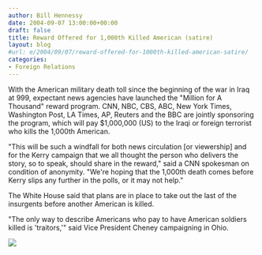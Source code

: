 ```yaml
---
author: Bill Hennessy
date: 2004-09-07 13:00:00+00:00
draft: false
title: Reward Offered for 1,000th Killed American (satire)
layout: blog
#url: e/2004/09/07/reward-offered-for-1000th-killed-american-satire/
categories:
- Foreign Relations
---
```


With the American military death toll since the beginning of the war in Iraq at 999, expectant news agencies have launched the "Million for A Thousand" reward program. CNN, NBC, CBS, ABC, New York Times, Washington Post, LA Times, AP, Reuters and the BBC are jointly sponsoring the program, which will pay $1,000,000 (US) to the Iraqi or foreign terrorist who kills the 1,000th American.




"This will be such a windfall for both news circulation [or viewership] and for the Kerry campaign that we all thought the person who delivers the story, so to speak, should share in the reward," said a CNN spokesman on condition of anonymity. "We're hoping that the 1,000th death comes before Kerry slips any further in the polls, or it may not help."




The White House said that plans are in place to take out the last of the insurgents before another American is killed.




"The only way to describe Americans who pay to have American soldiers killed is 'traitors,'" said Vice President Cheney campaigning in Ohio.




![](https://blog.billhennessy.com/aggbug.aspx?PostID=582)

